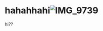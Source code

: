 # hahahhahi![IMG_9739](https://github.com/user-attachments/assets/72efb18c-05b7-48f5-bac1-4f894d33e6d4)
hi??
